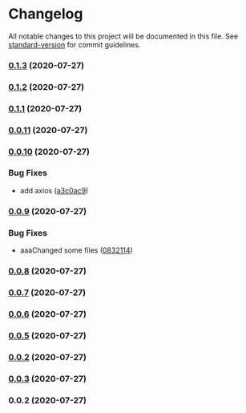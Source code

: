 # Changelog

All notable changes to this project will be documented in this file. See [standard-version](https://github.com/conventional-changelog/standard-version) for commit guidelines.

### [0.1.3](https://github.com/jefth/tinyapp-api/compare/v0.1.2...v0.1.3) (2020-07-27)

### [0.1.2](https://github.com/jefth/tinyapp-api/compare/v0.1.1...v0.1.2) (2020-07-27)

### [0.1.1](https://github.com/jefth/tinyapp-api/compare/v0.0.11...v0.1.1) (2020-07-27)

### [0.0.11](https://github.com/jefth/tinyapp-api/compare/v0.0.10...v0.0.11) (2020-07-27)

### [0.0.10](https://github.com/jefth/tinyapp-api/compare/v0.0.9...v0.0.10) (2020-07-27)


### Bug Fixes

* add axios ([a3c0ac9](https://github.com/jefth/tinyapp-api/commit/a3c0ac958b8abcbe6fb184ad592f70fb8ac8e063))

### [0.0.9](https://github.com/jefth/tinyapp-api/compare/v0.0.8...v0.0.9) (2020-07-27)


### Bug Fixes

* aaaChanged some files ([0832114](https://github.com/jefth/tinyapp-api/commit/08321146a60641d1b5c9c2f67460ac2d1bbc6467))

### [0.0.8](https://github.com/jefth/tinyapp-api/compare/v0.0.7...v0.0.8) (2020-07-27)

### [0.0.7](https://github.com/jefth/tinyapp-api/compare/v0.0.6...v0.0.7) (2020-07-27)

### [0.0.6](https://github.com/jefth/tinyapp-api/compare/v0.0.5...v0.0.6) (2020-07-27)

### [0.0.5](https://github.com/jefth/tinyapp-api/compare/v0.0.3...v0.0.5) (2020-07-27)

### [0.0.2](https://github.com/jefth/tinyapp-api/compare/v0.0.3...v0.0.2) (2020-07-27)

### [0.0.3](https://github.com/jefth/tinyapp-api/compare/v0.0.2...v0.0.3) (2020-07-27)

### 0.0.2 (2020-07-27)
